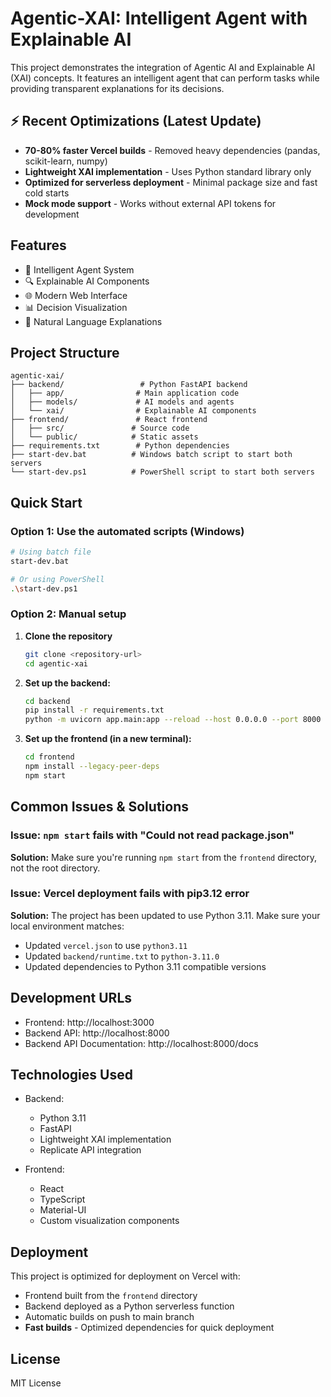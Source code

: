 # Agentic-XAI: Intelligent Agent with Explainable AI

This project demonstrates the integration of Agentic AI and Explainable AI (XAI) concepts. It features an intelligent agent that can perform tasks while providing transparent explanations for its decisions.

## ⚡ Recent Optimizations (Latest Update)

- **70-80% faster Vercel builds** - Removed heavy dependencies (pandas, scikit-learn, numpy)
- **Lightweight XAI implementation** - Uses Python standard library only
- **Optimized for serverless deployment** - Minimal package size and fast cold starts
- **Mock mode support** - Works without external API tokens for development

## Features

- 🤖 Intelligent Agent System
- 🔍 Explainable AI Components
- 🌐 Modern Web Interface
- 📊 Decision Visualization
- 📝 Natural Language Explanations

## Project Structure

```
agentic-xai/
├── backend/                 # Python FastAPI backend
│   ├── app/                # Main application code
│   ├── models/             # AI models and agents
│   └── xai/                # Explainable AI components
├── frontend/               # React frontend
│   ├── src/               # Source code
│   └── public/            # Static assets
├── requirements.txt        # Python dependencies
├── start-dev.bat          # Windows batch script to start both servers
└── start-dev.ps1          # PowerShell script to start both servers
```

## Quick Start

### Option 1: Use the automated scripts (Windows)
```bash
# Using batch file
start-dev.bat

# Or using PowerShell
.\start-dev.ps1
```

### Option 2: Manual setup

1. **Clone the repository**
   ```bash
   git clone <repository-url>
   cd agentic-xai
   ```

2. **Set up the backend:**
   ```bash
   cd backend
   pip install -r requirements.txt
   python -m uvicorn app.main:app --reload --host 0.0.0.0 --port 8000
   ```

3. **Set up the frontend (in a new terminal):**
   ```bash
   cd frontend
   npm install --legacy-peer-deps
   npm start
   ```

## Common Issues & Solutions

### Issue: `npm start` fails with "Could not read package.json"
**Solution:** Make sure you're running `npm start` from the `frontend` directory, not the root directory.

### Issue: Vercel deployment fails with pip3.12 error
**Solution:** The project has been updated to use Python 3.11. Make sure your local environment matches:
- Updated `vercel.json` to use `python3.11`
- Updated `backend/runtime.txt` to `python-3.11.0`
- Updated dependencies to Python 3.11 compatible versions

## Development URLs

- Frontend: http://localhost:3000
- Backend API: http://localhost:8000
- Backend API Documentation: http://localhost:8000/docs

## Technologies Used

- Backend:
  - Python 3.11
  - FastAPI
  - Lightweight XAI implementation
  - Replicate API integration

- Frontend:
  - React
  - TypeScript
  - Material-UI
  - Custom visualization components

## Deployment

This project is optimized for deployment on Vercel with:
- Frontend built from the `frontend` directory
- Backend deployed as a Python serverless function
- Automatic builds on push to main branch
- **Fast builds** - Optimized dependencies for quick deployment

## License

MIT License
